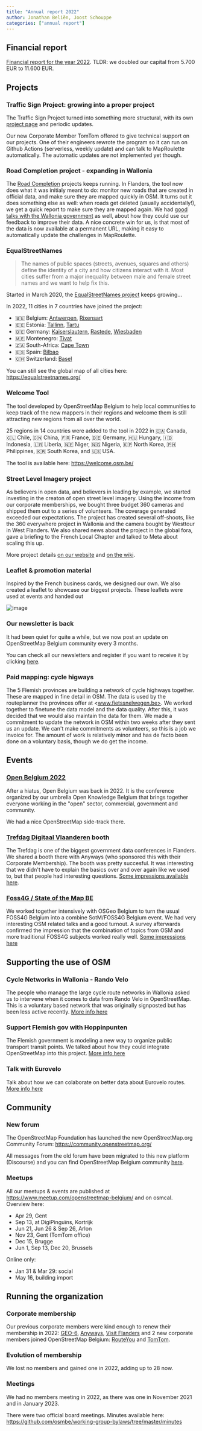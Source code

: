 ```yaml
---
title: "Annual report 2022"
author: Jonathan Beliën, Joost Schouppe
categories: ["annual report"]
---
```


## Financial report

[Financial report for the year 2022](https://github.com/osmbe/working-group-bylaws/blob/master/financial/2022.md).
TLDR: we doubled our capital from 5.700 EUR to 11.600 EUR.

## Projects

### Traffic Sign Project: growing into a proper project

The Traffic Sign Project turned into something more structural, with its own [project page](https://openstreetmap.be/en/projects/traffic-sign.html) and periodic updates.

Our new Corporate Member TomTom offered to give technical support on our projects. One of their engineers rewrote the program so it can run on Github Actions (serverless, weekly update) and can talk to MapRoulette automatically. The automatic updates are not implemented yet though.

### Road Completion project - expanding in Wallonia

The [Road Completion](https://github.com/osmbe/road-completion/) projects keeps running. In Flanders, the tool now does what it was initialy meant to do: monitor new roads that are created in official data, and make sure they are mapped quickly in OSM. It turns out it does something else as well: when roads get deleted (usually accidentally!), we get a quick report to make sure they are mapped again.
We had [good talks with the Wallonia government](https://hackmd.io/tycokVQsQX2CvFcvCWsWxQ?view) as well, about how they could use our  feedback to improve their data. A nice concrete win for us, is that most of the data is now available at a permanent URL, making it easy to automatically update the challenges in MapRoulette.

### EqualStreetNames

> The names of public spaces (streets, avenues, squares and others) define the identity of a city and how citizens interact with it. Most cities suffer from a major inequality between male and female street names and we want to help fix this.

Started in March 2020, the [EqualStreetNames project](https://github.com/EqualStreetNames/equalstreetnames#readme) keeps growing...

In 2022, 11 cities in 7 countries have joined the project:

- 🇧🇪 Belgium: [Antwerpen](https://antwerpen.equalstreetnames.be/), [Rixensart](https://rixensart.equalstreetnames.be/)
- 🇪🇪 Estonia: [Tallinn](https://tallinn.equalstreetnames.eu/), [Tartu](https://tartu.equalstreetnames.eu/)
- 🇩🇪 Germany: [Kaiserslautern](https://kaiserslautern.equalstreetnames.eu/), [Rastede](https://rastede.equalstreetnames.eu/), [Wiesbaden](https://wiesbaden.equalstreetnames.eu/)
- 🇲🇪 Montenegro: [Tivat](https://tivat.equalstreetnames.eu/)
- 🇿🇦 South-Africa: [Cape Town](https://cape-town.equalstreetnames.org/)
- 🇪🇸 Spain: [Bilbao](https://bilbao.equalstreetnames.eu/)
- 🇨🇭 Switzerland: [Basel](https://basel.equalstreetnames.eu/)

You can still see the global map of all cities here: <https://equalstreetnames.org/>

### Welcome Tool

The tool developed by OpenStreetMap Belgium to help local communities to keep track of the new mappers in their regions and welcome them is still attracting new regions from all over the world.

25 regions in 14 countries were added to the tool in 2022 in 🇨🇦 Canada, 🇨🇱 Chile, 🇨🇳 China, 🇫🇷 France, 🇩🇪 Germany, 🇭🇺 Hungary, 🇮🇩 Indonesia, 🇱🇷 Liberia, 🇳🇪 Niger, 🇳🇬 Nigeria, 🇰🇵 North Korea, 🇵🇭 Philippines, 🇰🇷 South Korea, and 🇺🇸 USA.

The tool is available here: <https://welcome.osm.be/>

### Street Level Imagery project

As believers in open data, and believers in leading by example, we started investing in the creaton of open street level imagery. Using the income from our corporate memberships, we bought three budget 360 cameras and shipped them out to a series of volunteers. The coverage generated exceeded our expectations. The project has created several off-shoots, like the 360 everywhere project in Wallonia and the camera bought by Westtour in West Flanders. We also shared news about the project in the global fora, gave a briefing to the French Local Chapter and talked to Meta about scaling this up.

More project details [on our website](https://openstreetmap.be/en/projects/streetlevelimagery.html) and [on the wiki](https://wiki.openstreetmap.org/wiki/WikiProject_Belgium/open_streetlevel_imagery).

### Leaflet & promotion material

Inspired by the French business cards, we designed our own. We also created a leaflet to showcase our biggest projects. These leaflets were used at events and handed out

![image](https://mcusercontent.com/cc6632a49e784f67574e50269/images/eec4235d-4770-7214-8c68-790d46a57632.png
)

### Our newsletter is back

It had been quiet for quite a while, but we now post an update on OpenStreetMap Belgium community every 3 months.

You can check all our newsletters and register if you want to receive it by clicking [here](https://us13.campaign-archive.com/home/?u=cc6632a49e784f67574e50269&id=5c2416bba6).

### Paid mapping: cycle higways

The 5 Flemish provinces are building a network of cycle highways together. These are mapped in fine detail in OSM. The data is used by the routeplanner the provinces offer at <www.fietssnelwegen.be>. We worked together to finetune the data model and the data quality. After this, it was decided that we would also maintain the data for them. We made a commitment to update the network in OSM within two weeks after they sent us an update. We can't make commitments as volunteers, so this is a job we invoice for. The amount of work is relatively minor and has de facto been done on a voluntary basis, though we do get the income.

## Events

### [Open Belgium 2022](https://2022.openbelgium.be/)

After a hiatus, Open Belgium was back in 2022. It is the conference organized by our umbrella Open Knowledge Belgium that brings together everyone working in the "open" sector, commercial, government and community.

We had a nice OpenStreetMap side-track there.

### [Trefdag Digitaal Vlaanderen](https://www.vlaanderen.be/trefdag-vlaanderen-digitaal) booth

The Trefdag is one of the biggest government data conferences in Flanders. We shared a booth there with Anyways (who sponsored this with their Corporate Membership). The booth was pretty succesful. It was interesting that we didn't have to explain the basics over and over again like we used to, but that people had interesting questions. [Some impressions available here](https://hackmd.io/_zXEeOfsTfSE7dB5g_3UpQ?view).

### [Foss4G / State of the Map BE](https://foss4g.be/)

We worked together intensively with OSGeo Belgium to turn the usual FOSS4G Belgium into a combine SotM/FOSS4G Belgium event. We had very interesting OSM related talks and a good turnout. A survey afterwards confirmed the impression that the combination of topics from OSM and more traditional FOSS4G subjects worked really well. [Some impressions here](https://hackmd.io/NEXU7TRqQw6Ysi7WkbMqiA?view)

## Supporting the use of OSM

### Cycle Networks in Wallonia - Rando Velo

The people who manage the large cycle route networks in Wallonia asked us to intervene when it comes to data from Rando Velo in OpenStreetMap. This is a voluntary based network that was originally signposted but has been less active recently. [More info here](https://hackmd.io/XbIaWnZSQNucrSfsNu3J7w)

### Support Flemish gov with Hoppinpunten

The Flemish government is modeling a new way to organize public transport transit points. We talked about how they could integrate OpenStreetMap into this project. [More info here](
https://hackmd.io/bRqPDuk5Svyb6QQLay5_RA?view)

### Talk with Eurovelo

Talk about how we can colaborate on better data about Eurovelo routes. [More info here](https://hackmd.io/lTJolGoySxGuzjW1mOAGBw?view)

## Community

### New forum

The OpenStreetMap Foundation has launched the new OpenStreetMap.org Community Forum: <https://community.openstreetmap.org/>

All messages from the old forum have been migrated to this new platform (Discourse) and you can find OpenStreetMap Belgium community [here](https://community.openstreetmap.org/c/communities/be/61).

### Meetups

All our meetups & events are published at <https://www.meetup.com/openstreetmap-belgium/> and on osmcal. Overview here:

- Apr 29, Gent
- Sep 13, at DigiPinguïns, Kortrijk
- Jun 21, Jun 26 & Sep 26, Arlon
- Nov 23, Gent (TomTom office)
- Dec 15, Brugge
- Jun 1, Sep 13, Dec 20, Brussels

Online only:

- Jan 31 & Mar 29: social
- May 16, building import

## Running the organization

### Corporate membership

Our previous corporate members were kind enough to renew their membership in 2022: [GEO-6](https://geo6.be/), [Anyways](https://www.anyways.eu/), [Visit Flanders](https://www.visitflanders.com/) and 2 new corporate members joined OpenStreetMap Belgium: [RouteYou](https://www.routeyou.com/) and [TomTom](https://www.tomtom.com/).

### Evolution of membership

We lost no members and gained one in 2022, adding up to 28 now.

### Meetings

We had no members meeting in 2022, as there was one in November 2021 and in January 2023.

There were two official board meetings. Minutes available here: <https://github.com/osmbe/working-group-bylaws/tree/master/minutes>

